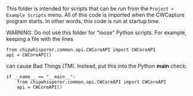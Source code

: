 This folder is intended for scripts that can be run from the `Project > Example
Scripts` menu. All of this code is imported when the CWCapture program starts.
In other words, this code is run at startup time.

WARNING: Do not use this folder for "loose" Python scripts. For example, keeping
a file with the lines

	from chipwhisperer.common.api.CWCoreAPI import CWCoreAPI
	api = CWCoreAPI()

can cause Bad Things (TM). Instead, put this into the Python __main__ check:

	if __name__ == "__main__":
		from chipwhisperer.common.api.CWCoreAPI import CWCoreAPI
		api = CWCoreAPI()
